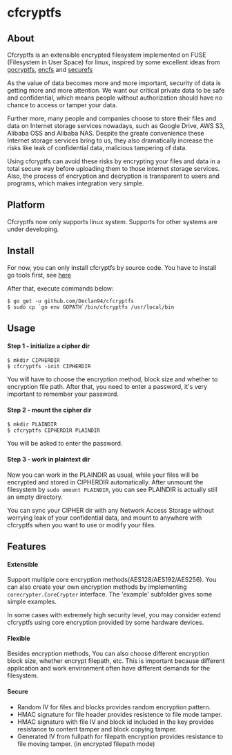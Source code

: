# cfcryptfs



## About

Cfcryptfs is an extensible encrypted filesystem implemented on FUSE (Filesystem in User Space) for linux, 
inspired by some excellent ideas from [gocryptfs](https://github.com/rfjakob/gocryptfs), [encfs](https://github.com/vgough/encfs) and [securefs](https://github.com/netheril96/securefs)

As the value of data becomes more and more important, security of data is getting more and more attention. We want our critical private data to be safe and confidential, which means people without authorization should have no chance to access or tamper your data. 

Further more, many people and companies choose to store their files and data on Internet storage services nowadays, such as Google Drive, AWS S3, Alibaba OSS and Alibaba NAS. Despite the greate convenience these Internet storage services bring to us, they also dramatically increase the risks like leak of confidential data, malicious tampering of data. 

Using cfcryptfs can avoid these risks by encrypting your files and data in a total secure way before uploading them to those internet storage services. Also, the process of encryption and decryption is transparent to users and programs, which makes integration very simple. 

## Platform

Cfcryptfs now only supports linux system. Supports for other systems are under developing.

## Install

For now, you can only install cfcryptfs by source code. You have to install go tools first, see [here](https://golang.org/doc/install#install)

After that, execute commands below:
```
$ go get -u github.com/Declan94/cfcryptfs
$ sudo cp `go env GOPATH`/bin/cfcryptfs /usr/local/bin
```

## Usage

#### Step 1 - initialize a cipher dir
```
$ mkdir CIPHERDIR
$ cfcryptfs -init CIPHERDIR
```
You will have to choose the encryption method, block size and whether to encryption file path.
After that, you need to enter a password, it's very important to remember your password.

#### Step 2 - mount the cipher dir
```
$ mkdir PLAINDIR
$ cfcryptfs CIPHERDIR PLAINDIR
```
You will be asked to enter the password.

#### Step 3 - work in plaintext dir
Now you can work in the PLAINDIR as usual, while your files will be encrypted and stored in CIPHERDIR automatically.
After unmount the filesystem by ```sudo umount PLAINDIR```, you can see PLAINDIR is actually still an empty directory.

You can sync your CIPHER dir with any Network Access Storage without worrying leak of your confidential data, and mount to anywhere with cfcryptfs when you want to use or modify your files.

## Features

#### Extensible
Support multiple core encryption methods(AES128/AES192/AES256).  You can also create your own encryption methods by implementing ```corecrypter.CoreCrypter``` interface. The 'example' subfolder gives some simple examples. 

In some cases with extremely high security level, you may consider extend cfcryptfs using core encryption provided by some hardware devices.

#### Flexible
Besides encryption methods, You can also choose different encryption block size, whether encrypt filepath, etc. This is important because different application and work environment often have different demands for the filesystem.

#### Secure
* Random IV for files and blocks provides random encryption pattern.
* HMAC signature for file header provides resistence to file mode tamper. 
* HMAC signature with file IV and block id included in the key provides resistance to content tamper and block copying tamper.
* Generated IV from fullpath for filepath encryption provides resistance to file moving tamper. (in encrypted filepath mode)



